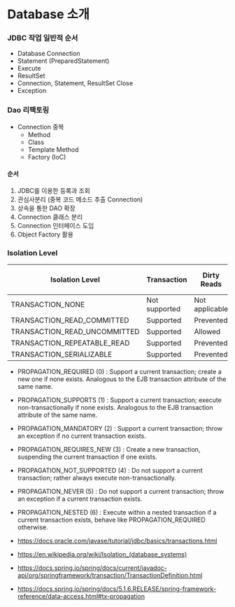 # Database 소개

### JDBC 작업 일반적 순서
* Database Connection
* Statement (PreparedStatement)
* Execute
* ResultSet
* Connection, Statement, ResultSet Close
* Exception

### Dao 리팩토링
* Connection 중복
    * Method
    * Class
    * Template Method
    * Factory (IoC)

#### 순서
1. JDBC를 이용한 등록과 조회
2. 관심사분리 (중복 코드 메소드 추출 Connection)
3. 상속을 통한 DAO 확장
4. Connection 클래스 분리
5. Connection 인터페이스 도입
6. Object Factory 활용

### Isolation Level

| Isolation Level  | Transaction | Dirty Reads  | Non-Repeatable Reads  |  Phantom Reads  |
|---|---|---|---|---|
| TRANSACTION_NONE | Not supported | Not applicable | Not applicable | Not applicable |
| TRANSACTION_READ_COMMITTED | Supported | Prevented | Allowed | Allowed |
| TRANSACTION_READ_UNCOMMITTED | Supported | Allowed | Allowed | Allowed |
| TRANSACTION_REPEATABLE_READ | Supported | Prevented | Prevented | Allowed |
| TRANSACTION_SERIALIZABLE | Supported | Prevented | Prevented | Prevented |

* PROPAGATION_REQUIRED (0) : Support a current transaction; create a new one if none exists. Analogous to the EJB transaction attribute of the same name.
* PROPAGATION_SUPPORTS (1) : Support a current transaction; execute non-transactionally if none exists. Analogous to the EJB transaction attribute of the same name.
* PROPAGATION_MANDATORY (2) : Support a current transaction; throw an exception if no current transaction exists.
* PROPAGATION_REQUIRES_NEW (3) : Create a new transaction, suspending the current transaction if one exists.
* PROPAGATION_NOT_SUPPORTED (4) : Do not support a current transaction; rather always execute non-transactionally.
* PROPAGATION_NEVER (5) : Do not support a current transaction; throw an exception if a current transaction exists.
* PROPAGATION_NESTED (6) : Execute within a nested transaction if a current transaction exists, behave like PROPAGATION_REQUIRED otherwise.

* https://docs.oracle.com/javase/tutorial/jdbc/basics/transactions.html
* https://en.wikipedia.org/wiki/Isolation_(database_systems)
* https://docs.spring.io/spring/docs/current/javadoc-api/org/springframework/transaction/TransactionDefinition.html
* https://docs.spring.io/spring/docs/5.1.6.RELEASE/spring-framework-reference/data-access.html#tx-propagation